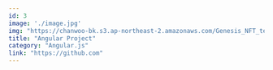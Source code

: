 ```yaml
---
id: 3
image: './image.jpg'
img: "https://chanwoo-bk.s3.ap-northeast-2.amazonaws.com/Genesis_NFT_teaser_A.mp4.jpg"
title: "Angular Project"
category: "Angular.js"
link: "https://github.com"
---
```

